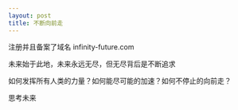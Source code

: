 ```yaml
---
layout: post
title: 不断向前走
---
```


注册并且备案了域名 infinity-future.com

未来始于此地，未来永远无尽，但无尽背后是不断追求

如何发挥所有人类的力量？如何能尽可能的加速？如何不停止的向前走？

思考未来
